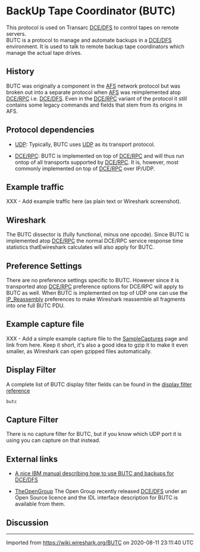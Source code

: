 # BackUp Tape Coordinator (BUTC)

This protocol is used on Transarc [DCE/DFS](/DCE/DFS) to control tapes on remote servers.  
BUTC is a protocol to manage and automate backups in a [DCE/DFS](/DCE/DFS) environment. It is used to talk to remote backup tape coordinators which manage the actual tape drives.

## History

BUTC was originally a component in the [AFS](/AFS) network protocol but was broken out into a separate protocol when [AFS](/AFS) was reimplemented atop [DCE/RPC](/DCE/RPC) i.e. [DCE/DFS](/DCE/DFS). Even in the [DCE/RPC](/DCE/RPC) variant of the protocol it still contains some legacy commands and fields that stem from its origins in AFS.

## Protocol dependencies

  - [UDP](/UDP): Typically, BUTC uses [UDP](/UDP) as its transport protocol.

  - [DCE/RPC](/DCE/RPC): BUTC is implemented on top of [DCE/RPC](/DCE/RPC) and will thus run ontop of all transports supported by [DCE/RPC](/DCE/RPC). It is, however, most commonly implemented on top of [DCE/RPC](/DCE/RPC) over IP/UDP.

## Example traffic

XXX - Add example traffic here (as plain text or Wireshark screenshot).

## Wireshark

The BUTC dissector is (fully functional, minus one opcode). Since BUTC is implemented atop [DCE/RPC](/DCE/RPC) the normal DCE/RPC service response time statistics thatEwireshark calculates will also apply for BUTC.

## Preference Settings

There are no preference settings specific to BUTC. However since it is transported atop [DCE/RPC](/DCE/RPC) preference options for DCE/RPC will apply to BUTC as well. When BUTC is implemented on top of UDP one can use the [IP\_Reassembly](/IP_Reassembly) preferences to make Wireshark reassemble all fragments into one full BUTC PDU.

## Example capture file

XXX - Add a simple example capture file to the [SampleCaptures](/SampleCaptures) page and link from here. Keep it short, it's also a good idea to gzip it to make it even smaller, as Wireshark can open gzipped files automatically.

## Display Filter

A complete list of BUTC display filter fields can be found in the [display filter reference](http://www.wireshark.org/docs/dfref/b/butc.html)

    butc

## Capture Filter

There is no capture filter for BUTC, but if you know which UDP port it is using you can capture on that instead.

## External links

  - [A nice IBM manual describing how to use BUTC and backups for DCE/DFS](http://www-306.ibm.com/software/stormgmt/dfs/library/docs/31manuals/AdminGd/duagd014.htm)  

  - [TheOpenGroup](http://www.opengroup.org/) The Open Group recently released [DCE/DFS](/DCE/DFS) under an Open Source licence and the IDL interface description for BUTC is available from them.

## Discussion

---

Imported from https://wiki.wireshark.org/BUTC on 2020-08-11 23:11:40 UTC
